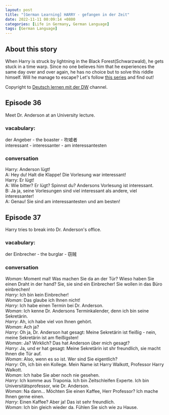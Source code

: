 ```yaml
---
layout: post
title: "[German Learning] HARRY - gefangen in der Zeit"
date: 2022-11-11 00:09:14 +0800
categories: [Life in Germany, German Language]
tags: [German Language]
---
```



## About this story
When Harry is struck by lightning in the Black Forest(Schwarzwald), he gets stuck in a time warp. Since no one believes him that he experiences the same day over and over again, he has no choice but to solve this riddle himself. Will he manage to escape? Let's follow [this series](https://www.youtube.com/watch?v=-wAZG4LWLWI&list=PLs7zUO7VPyJ6Ufol7Z4FfkCviaETvl3c8) and find out! <br />

Copyright to [Deutsch lernen mit der DW](https://www.youtube.com/user/dwlearngerman) channel.


## Episode 36
Meet Dr. Anderson at an University lecture.

### vacabulary:
der Angeber - the boaster - 吹嘘者 <br />
interessant - interessanter - am interessantesten <br />


### conversation
Harry: Anderson lügt! <br />
A: Hey du! Halt die Klappe! Die Vorlesung war interessant! <br />
Harry: Er lügt! <br />
A: Wie bitter? Er lügt? Spinnst du? Andersons Vorlesung ist interessant. <br />
B: Ja ja, seine Vorlesungen sind viel interessant als andere, viel interessanter! <br />
A: Genau! Sie sind am interessantesten und am besten! <br />




## Episode 37
Harry tries to break into Dr. Anderson's office.

### vacabulary:
der Einbrecher - the burglar - 窃贼 <br />

### conversation
_Woman_: Moment mal! Was machen Sie da an der Tür? Wieso haben Sie einen Draht in der hand? Sie, sie sind ein Einbrecher! Sie wollen in das Büro einbrechen! <br />
_Harry_: Ich bin kein Einbrecher! <br />
_Woman_: Das glaube ich Ihnen nicht! <br />
_Harry_: Ich habe einen Termin bei Dr. Anderson. <br />
_Woman_: Ich kenne Dr. Andersons Terminkalender, denn ich bin seine Sekretärin. <br />
_Harry_: Ah, ich habe viel von Ihnen gehört. <br />
_Woman_: Ach ja? <br />
_Harry_: Oh ja, Dr. Anderson hat gesagt: Meine Sekretärin ist fleißig - nein, meine Sekretärin ist am fleißigsten! <br />
_Woman_: Ja? Wirklich? Das hat Anderson über mich gesagt? <br />
_Harry_: Ja, und er hat gesagt: Meine Sekretärin ist shr freundlich, sie macht Ihnen die Tür auf. <br />
_Woman_: Also, wenn es so ist. Wer sind Sie eigentlich? <br />
_Harry_: Oh, ich bin ein Kollege. Mein Name ist Harry Walkott, Professor Harry Walkott. <br />
_Woman_: Ich habe Sie aber noch nie gesehen. <br />
_Harry_: Ich komme aus Traponia. Ich bin Zeitschleifen Experte. Ich bin Universitätsprofessor, wie Dr. Anderson. <br />
_Woman_: Na dann... Möchten Sie einen Kaffee, Herr Professor? Ich mache Ihnen gerne einen. <br />
_Harry_: Einen Kaffee? Aber ja! Das ist sehr freundlich.  <br />
_Woman_: Ich bin gleich wieder da. Fühlen Sie sich wie zu Hause.


















